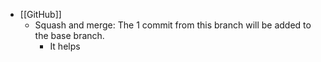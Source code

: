 - [[GitHub]]
	- Squash and merge: The 1 commit from this branch will be added to the base branch.
		- It helps